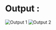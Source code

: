 # Output :
![Output 1](https://raw.githubusercontent.com/CelestialMist/HTML5-CSS3-Projects/main/Clone%20of%20YouTube/0_Output/01.png)
![Output 2](https://raw.githubusercontent.com/CelestialMist/HTML5-CSS3-Projects/main/Clone%20of%20YouTube/0_Output/02.png)
